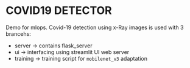 # COVID19 DETECTOR

Demo for mlops. Covid-19 detection using x-Ray images is used with 3 brancehs:

* server -> contains flask_server
* ui -> interfacing using streamlit UI web server
* training -> training script for `mobilenet_v3` adaptation

